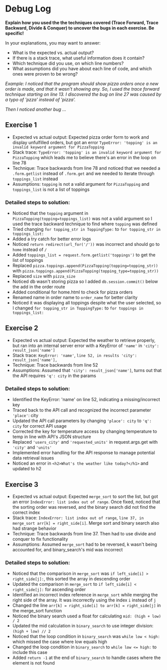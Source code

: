 # Debug Log

**Explain how you used the the techniques covered (Trace Forward, Trace Backward, Divide & Conquer) to uncover the bugs in each exercise. Be specific!**

In your explanations, you may want to answer:

- What is the expected vs. actual output?
- If there is a stack trace, what useful information does it contain?
- Which technique did you use, on which line numbers?
- What assumptions did you have about each line of code, and which ones were proven to be wrong?

_Example: I noticed that the program should show pizza orders once a new order is made, and that it wasn't showing any. So, I used the trace forward technique starting on line 13. I discovered the bug on line 27 was caused by a typo of 'pzza' instead of 'pizza'._

_Then I noticed another bug ..._

## Exercise 1

- Expected vs actual output: Expected pizza order form to work and display unfulfilled orders, but got an error `TypeError: 'topping' is an invalid keyword argument for PizzaTopping`
- Stack trace: `TypeError: 'topping' is an invalid keyword argument for PizzaTopping` which leads me to believe there's an error in the loop on line 78
- Technique: Trace backwards from line 78 and noticed that we needed a `.form.getlist` instead of `.form.get` and we needed to iterate through `toppings_list` instead
- Assumptions: `topping` is not a valid argument for `PizzaTopping` and `toppings_list` is not a list of toppings

### Detailed steps to solution:

- Noticed that the `topping` argument in `PizzaTopping(topping=toppings_list)` was not a valid argument so I used the trace backward technique to find where `topping` was defined
- Tried changing `for topping_str in ToppingType:` to `for topping_str in toppings_list:`
- Added a try catch for better error logs
- Noticed `return redirect(url_for('/'))` was incorrect and should go to `home` instead of `/`
- Added `toppings_list = request.form.getlist('toppings')` to get the list of toppings
- Replaced `pizza.toppings.append(PizzaTopping(topping=topping_str))` with `pizza.toppings.append(PizzaTopping(topping_type=topping_str))`
- Replaced `size` with `pizza_size`
- Noticed db wasn't storing pizza so I added `db.session.commit()` below the add in the order route
- Added conditional for home.html to check for pizza orders
- Renamed name in order name to `order_name` for better clarity
- Noticed it was displaying all toppings despite what the user selected, so I changed `for topping_str in ToppingType:` to `for toppings in toppings_list:`

## Exercise 2

- Expected vs actual output: Expected the weather to retrieve properly, but ran into an internal server error with a KeyError of `'name'` in `'city': result_json['name']`
- Stack trace: `KeyError: 'name'`, `line 52, in results 'city': result_json['name'],`
- Technique: Trace backwards from line 52
- Assumptions: Assumed that `'city': result_json['name']`, turns out that the API requires `'q': city` in the params

### Detailed steps to solution:

- Identified the KeyError: 'name' on line 52, indicating a missing/incorrect key
- Traced back to the API call and recognized the incorrect parameter `'place'`: city
- Updated the API call parameters by changing `'place': city` to `'q': city` for correct API usage
- Corrected the key for temperature access by changing temperature to temp in line with API's JSON structure
- Replaced `'users_city'` and `'requested_units'` in request.args.get with `'city'` and `'units'`
- Implemented error handling for the API response to manage potential data retrieval issues
- Noticed an error in `<h2>What's the weather like today?</h1>` and updated to h2

## Exercise 3

- Expected vs actual output: Expected `merge_sort` to sort the list, but got an error `IndexError: list index out of range`. Once fixed, noticed that the sorting order was reversed, and the binary search did not find the correct index
- Stack trace: `IndexError: list index out of range`, `line 37, in merge_sort arr[k] = right_side[i]`. Merge sort and binary search also had strange behavior
- Technique: Trace backwards from line 37. Then had to use divide and conquer to fix functionality
- Assumptions: Assumed `merge_sort` had to be reversed, k wasn't being accounted for, and binary_search's mid was incorrect

### Detailed steps to solution:

- Noticed that the comparison in `merge_sort` was `if left_side[i] > right_side[j]:`, this sorted the array in descending order
- Updated the comparison in `merge_sort` to `if left_side[i] < right_side[j]:` for ascending order
- Identified an incorrect index reference in `merge_sort` while merging the right side of the array. It was incorrectly using the index `i` instead of `j`
- Changed the line `arr[k] = right_side[i] to arr[k] = right_side[j]` in the merge_sort function
- Noticed the binary search used a float for calculating `mid: (high + low) / 2`
- Updated the mid calculation in `binary_search` to use integer division: `(high + low) // 2`
- Noticed that the loop condition in `binary_search` was `while low < high:` which missed the case where low equals high
- Changed the loop condition in `binary_search` to `while low <= high:` to include this case
- Added `return -1` at the end of `binary_search` to handle cases where the element is not found
